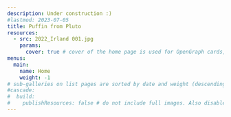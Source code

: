 ```yaml
---
description: Under construction :)
#lastmod: 2023-07-05
title: Puffin from Pluto
resources:
  - src: 2022_Irland 001.jpg
    params:
      cover: true # cover of the home page is used for OpenGraph cards, etc.
menus:
  main:
    name: Home
    weight: -1
# sub-galleries on list pages are sorted by date and weight (descending)
#cascade:
#  build:
#    publishResources: false # do not include full images. Also disable download
---
```

